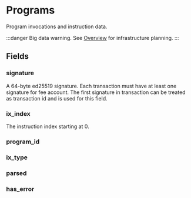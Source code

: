 # Programs

Program invocations and instruction data.

:::danger
Big data warning. See [Overview](./) for infrastructure planning.
:::

## Fields

### signature
A 64-byte ed25519 signature. 
Each transaction must have at least one signature for fee account. The first signature in transaction can be treated as transaction id and is used for this field.
### ix_index
The instruction index starting at 0.
### program_id
### ix_type
### parsed
### has_error